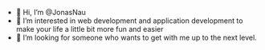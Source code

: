 - 👋 Hi, I’m @JonasNau
- 👀 I’m interested in web development and application development to make your life a little bit more fun and easier
- 💞️ I’m looking for someone who wants to get with me up to the next level.
